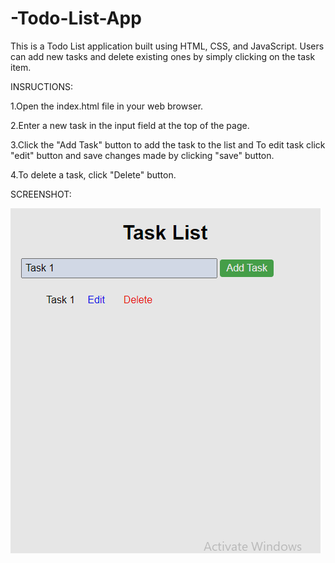# -Todo-List-App

This is a Todo List application built using HTML, CSS, and JavaScript. Users can add new tasks and delete existing ones by simply clicking on the task item.

INSRUCTIONS:


1.Open the index.html file in your web browser.


2.Enter a new task in the input field at the top of the page.


3.Click the "Add Task" button to add the task to the list and To edit task click "edit" button and save changes made by clicking "save" button.


4.To delete a task,  click "Delete" button.


SCREENSHOT:



![Screenshot](src/screenshot.PNG)

